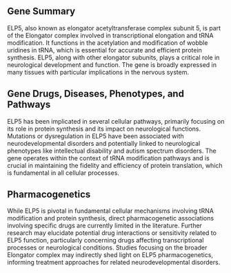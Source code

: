 ## Gene Summary
ELP5, also known as elongator acetyltransferase complex subunit 5, is part of the Elongator complex involved in transcriptional elongation and tRNA modification. It functions in the acetylation and modification of wobble uridines in tRNA, which is essential for accurate and efficient protein synthesis. ELP5, along with other elongator subunits, plays a critical role in neurological development and function. The gene is broadly expressed in many tissues with particular implications in the nervous system.

## Gene Drugs, Diseases, Phenotypes, and Pathways
ELP5 has been implicated in several cellular pathways, primarily focusing on its role in protein synthesis and its impact on neurological functions. Mutations or dysregulation in ELP5 have been associated with neurodevelopmental disorders and potentially linked to neurological phenotypes like intellectual disability and autism spectrum disorders. The gene operates within the context of tRNA modification pathways and is crucial in maintaining the fidelity and efficiency of protein translation, which is fundamental in all cellular processes.

## Pharmacogenetics
While ELP5 is pivotal in fundamental cellular mechanisms involving tRNA modification and protein synthesis, direct pharmacogenetic associations involving specific drugs are currently limited in the literature. Further research may elucidate potential drug interactions or sensitivity related to ELP5 function, particularly concerning drugs affecting transcriptional processes or neurological conditions. Studies focusing on the broader Elongator complex may indirectly shed light on ELP5 pharmacogenetics, informing treatment approaches for related neurodevelopmental disorders.